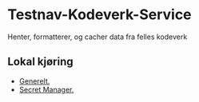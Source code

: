 # Testnav-Kodeverk-Service

Henter, formatterer, og cacher data fra felles kodeverk

## Lokal kjøring

* [Generelt.](../../docs/local_general.md)
* [Secret Manager.](../../docs/local_secretmanager.md)